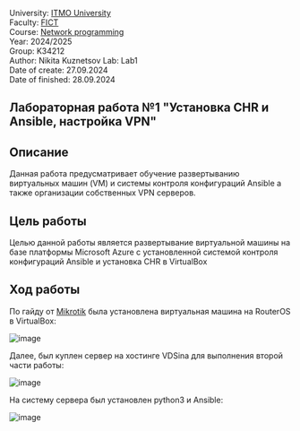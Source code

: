 University: [ITMO University](https://itmo.ru/ru/)  
Faculty: [FICT](https://fict.itmo.ru)  
Course: [Network programming](https://github.com/itmo-ict-faculty/network-programming)  
Year: 2024/2025  
Group: K34212  
Author: Nikita Kuznetsov
Lab: Lab1  
Date of create: 27.09.2024  
Date of finished: 28.09.2024  

## Лабораторная работа №1 "Установка CHR и Ansible, настройка VPN"

## Описание 
Данная работа предусматривает обучение развертыванию виртуальных машин (VM) и системы контроля конфигураций Ansible а также организации собственных VPN серверов.

## Цель работы
Целью данной работы является развертывание виртуальной машины на базе платформы Microsoft Azure с установленной системой контроля конфигураций Ansible и установка CHR в VirtualBox

## Ход работы
По гайду от [Mikrotik](https://wiki.mikrotik.com/wiki/Manual:CHR_VirtualBox_installation) была установлена виртуальная машина на RouterOS в VirtualBox:

![image](https://github.com/user-attachments/assets/56208be9-fad4-4e97-9cee-f113c2fc160c)

Далее, был куплен сервер на хостинге VDSina для выполнения второй части работы:

![image](https://github.com/user-attachments/assets/8d6fc7ff-30be-4063-a7f5-96688cd975db)

На систему сервера был установлен python3 и Ansible:

![image](https://github.com/user-attachments/assets/5ca50693-24a4-421a-af10-8bd82ff6c24d)
